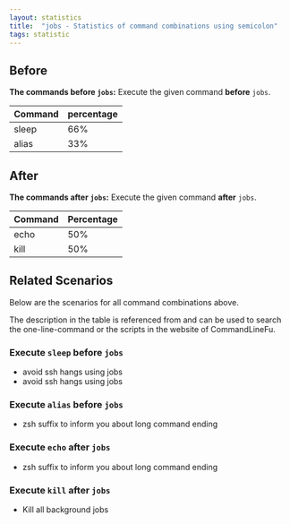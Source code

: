 ```yaml
---
layout: statistics
title:  "jobs - Statistics of command combinations using semicolon"
tags: statistic
---
```


## Before

__The commands before `jobs`:__  Execute the given command __before__ `jobs`.

| Command | percentage |
|--------|--------|
| sleep | 66% |
| alias | 33% |



## After

__The commands after `jobs`:__ Execute the given command __after__ `jobs`.

| Command | Percentage | 
|-------|--------|
| echo | 50% |
| kill | 50% |



## Related Scenarios

Below are the scenarios for all command combinations above.

The description in the table is referenced from and can be used to search the one-line-command or the scripts in the website of CommandLineFu.


### Execute `sleep` before `jobs`

- avoid ssh hangs using jobs
- avoid ssh hangs using jobs

            
### Execute `alias` before `jobs`

- zsh suffix to inform you about long command ending

            


### Execute `echo` after `jobs`

- zsh suffix to inform you about long command ending

            
### Execute `kill` after `jobs`

- Kill all background jobs

            
